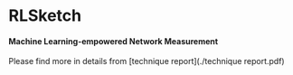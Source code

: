# RLSketch

#### Machine Learning-empowered Network Measurement

Please find more in details from [technique report](./technique report.pdf)  
